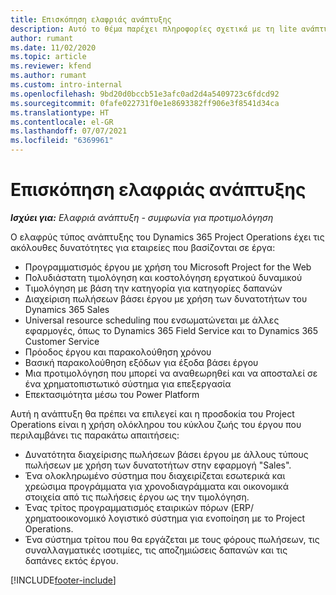 ```yaml
---
title: Επισκόπηση ελαφριάς ανάπτυξης
description: Αυτό το θέμα παρέχει πληροφορίες σχετικά με τη lite ανάπτυξη του Dynamics 365 Project Operations.
author: rumant
ms.date: 11/02/2020
ms.topic: article
ms.reviewer: kfend
ms.author: rumant
ms.custom: intro-internal
ms.openlocfilehash: 9bd20d0bccb51e3afc0ad2d4a5409723c6fdcd92
ms.sourcegitcommit: 0fafe022731f0e1e8693382ff906e3f8541d34ca
ms.translationtype: HT
ms.contentlocale: el-GR
ms.lasthandoff: 07/07/2021
ms.locfileid: "6369961"
---
```

# <a name="lite-deployment-overview"></a>Επισκόπηση ελαφριάς ανάπτυξης

_**Ισχύει για:** Ελαφριά ανάπτυξη - συμφωνία για προτιμολόγηση_

Ο ελαφρύς τύπος ανάπτυξης του Dynamics 365 Project Operations έχει τις ακόλουθες δυνατότητες για εταιρείες που βασίζονται σε έργα:

- Προγραμματισμός έργου με χρήση του Microsoft Project for the Web
- Πολυδιάστατη τιμολόγηση και κοστολόγηση εργατικού δυναμικού
- Τιμολόγηση με βάση την κατηγορία για κατηγορίες δαπανών
- Διαχείριση πωλήσεων βάσει έργου με χρήση των δυνατοτήτων του Dynamics 365 Sales
- Universal resource scheduling που ενσωματώνεται με άλλες εφαρμογές, όπως το Dynamics 365 Field Service και το Dynamics 365 Customer Service
- Πρόοδος έργου και παρακολούθηση χρόνου
- Βασική παρακολούθηση εξόδων για έξοδα βάσει έργου
- Μια προτιμολόγηση που μπορεί να αναθεωρηθεί και να αποσταλεί σε ένα χρηματοπιστωτικό σύστημα για επεξεργασία
- Επεκτασιμότητα μέσω του Power Platform

Αυτή η ανάπτυξη θα πρέπει να επιλεγεί και η προσδοκία του Project Operations είναι η χρήση ολόκληρου του κύκλου ζωής του έργου που περιλαμβάνει τις παρακάτω απαιτήσεις:

- Δυνατότητα διαχείρισης πωλήσεων βάσει έργου με άλλους τύπους πωλήσεων με χρήση των δυνατοτήτων στην εφαρμογή "Sales".
- Ένα ολοκληρωμένο σύστημα που διαχειρίζεται εσωτερικά και χρεώσιμα προγράμματα για χρονοδιαγράμματα και οικονομικά στοιχεία από τις πωλήσεις έργου ως την τιμολόγηση.
- Ένας τρίτος προγραμματισμός εταιρικών πόρων (ERP/χρηματοοικονομικό λογιστικό σύστημα για ενοποίηση με το Project Operations.
- Ένα σύστημα τρίτου που θα εργάζεται με τους φόρους πωλήσεων, τις συναλλαγματικές ισοτιμίες, τις αποζημιώσεις δαπανών και τις δαπάνες εκτός έργου.


[!INCLUDE[footer-include](../includes/footer-banner.md)]